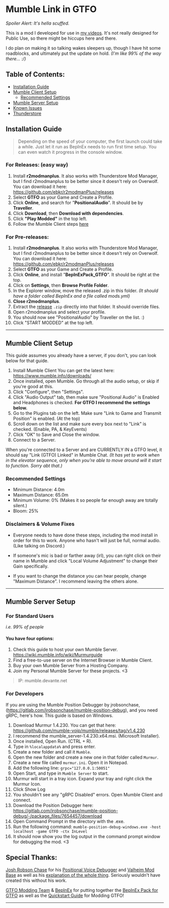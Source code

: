 # Mumble Link in GTFO
*Spoiler Alert: It's hella scuffed.*


This is a mod I developed for use in [my videos](https://youtube.com/@PerfectMachine/). It's not really designed for Public Use, so there might be hiccups here and there.

I do plan on making it so talking wakes sleepers up, though I have hit some roadblocks, and ultimately put the update on hold. *(I'm like 99% of the way there... :/)*

## Table of Contents:
- [Installation Guide](https://github.com/WWYDF/OpenPA#installation-guide)
- [Mumble Client Setup](https://github.com/WWYDF/OpenPA#mumble-client-setup)
  - [Recommended Settings](https://github.com/WWYDF/OpenPA#recommended-settings)
- [Mumble Server Setup](https://github.com/WWYDF/OpenPA#mumble-server-setup)
- [Known Issues](https://github.com/WWYDF/OpenPA#known-issues)
- [Thunderstore](https://github.com/WWYDF/OpenPA#why-isnt-it-on-thunderstore)


## Installation Guide
> Depending on the speed of your computer, the first launch could take a while. Just let it run as BepInEx needs to run first time setup. You can even watch it progress in the console window.
### For Releases: (easy way)
1. Install **r2modmanplus**. It also works with Thunderstore Mod Manager, but I find r2modmanplus to be better since it doesn't rely on Overwolf. You can download it here: https://github.com/ebkr/r2modmanPlus/releases
2. Select **GTFO** as your Game and Create a Profile.
3. Click **Online**, and search for "**PositionalAudio**". It should be by **Traveller**.
4. Click **Download**, then **Download with dependencies**.
5. Click **"Play Modded"** in the top left.
6. Follow the Mumble Client steps [here](https://github.com/WWYDF/OpenPA#mumble-client-setup)


### For Pre-releases:
1. Install **r2modmanplus**. It also works with Thunderstore Mod Manager, but I find r2modmanplus to be better since it doesn't rely on Overwolf. You can download it here: https://github.com/ebkr/r2modmanPlus/releases
2. Select **GTFO** as your Game and Create a Profile.
3. Click **Online**, and install "**BepInExPack_GTFO**". It should be right at the top.
4. Click on **Settings**, then **Browse Profile Folder**.
5. In the Explorer window, move the released .zip in this folder. *(It should have a folder called BepInEx and a file called mods.yml)*
6. **Close r2modmanplus**.
7. Extract the [release](https://github.com/WWYDF/OpenPA/releases) `.zip` directly into that folder. It should override files.
8. Open r2modmanplus and select your profile.
9. You should now see "PositionalAudio" by Traveller on the list. :)
10. Click "START MODDED" at the top left.

---

## Mumble Client Setup
This guide assumes you already have a server, if you don't, you can look below for that guide.

1. Install Mumble Client You can get the latest here: https://www.mumble.info/downloads/
2. Once installed, open Mumble. Go through all the audio setup, or skip if you're good at this.
3. Click "Configure", then "Settings".
4. Click "Audio Output" tab, then make sure "Positional Audio" is Enabled and Headphones is checked. **For GTFO I recommend the settings below.**
5. Go to the Plugins tab on the left. Make sure "Link to Game and Transmit Position" is enabled. (At the top)
6. Scroll down on the list and make sure every box next to "Link" is checked. (Enable, PA, & KeyEvents)
7. Click "OK" to Save and Close the window.
8. Connect to a Server.

When you're connected to a Server and are CURRENTLY IN a GTFO level, it should say "Link (GTFO) Linked" in Mumble Chat.
*(It has yet to work when in the elevator sequence, only when you're able to move around will it start to function. Sorry abt that.)*

### Recommended Settings
- Minimum Distance: 4.0m
- Maximum Distance: 65.0m
- Minimum Volume: 0% (Makes it so people far enough away are totally silent.)
- Bloom: 25%

### Disclaimers & Volume Fixes
* Everyone needs to have done these steps, including the mod install in order for this to work. Anyone who hasn't will just be full, normal audio. (Like talking on Discord.)

* If someone's mic is bad or farther away (irl), you can right click on their name in Mumble and click "Local Volume Adjustment" to change their Gain specifically.

* If you want to change the distance you can hear people, change "Maximum Distance". I recommend leaving the others alone.

---

## Mumble Server Setup

### For Standard Users
*i.e. 99% of people*


#### You have four options:
1. Check this guide to host your own Mumble Server. https://wiki.mumble.info/wiki/Murmurguide
2. Find a free-to-use server on the Internet Browser in Mumble Client.
3. Buy your own Mumble Server from a Hosting Company.
4. Join my Personal Mumble Server for these projects. <3
> IP: mumble.devante.net


### For Developers
If you are using the Mumble Position Debugger by jrobsonchase, (https://gitlab.com/jrobsonchase/mumble-position-debug), and you need gRPC, here's how. This guide is based on Windows.

1. Download Murmur 1.4.230. You can get that here: https://github.com/mumble-voip/mumble/releases/tag/v1.4.230
2. I recommend the mumble_server-1.4.230.x64.msi. (Microsoft Installer).
3. Once installed, Open Run. (CTRL + R).
4. Type in `%localappdata%` and press enter.
5. Create a new folder and call it `Mumble`.
6. Open the new folder and create a new one in that folder called `Murmur`.
7. Create a new file called `murmur.ini`. Open it in Notepad.
8. Add the following line: `grpc="127.0.0.1:50051"`
9. Open Start, and type in `Mumble Server` to start.
10. Murmur will start in a tray icon. Expand your tray and right click the Murmur Icon.
11. Click Show Log
12. You shouldn't see any "gRPC Disabled" errors. Open Mumble Client and connect.
13. Download the Position Debugger here: https://gitlab.com/jrobsonchase/mumble-position-debug/-/package_files/7654457/download
14. Open Command Prompt in the directory with the .exe.
15. Run the following command: `mumble-position-debug-windows.exe -host localhost -game GTFO -ctx InLevel`
16. It should now show you the log output in the command prompt window for debugging the mod. <3



## Special Thanks:
[Josh Robson Chase](https://gitlab.com/jrobsonchase) for his [Positional Voice Debugger](https://gitlab.com/jrobsonchase/mumble-position-debug) and [Valheim Mod Base](https://gitlab.com/jrobsonchase/valheimpositionalaudio) as well as his [explanation of the whole thing](https://josh.robsonchase.com/valheim-mumble/). Seriously wouldn't have created this without his work.

[GTFO Modding Team](https://discord.gg/gtfo-modding-server-782438773690597389) & [BepInEx](https://docs.bepinex.dev/) for putting together the [BepInEx Pack for GTFO](https://gtfo.thunderstore.io/package/BepInEx/BepInExPack_GTFO/) as well as the [Quickstart Guide](https://gtfo-modding.gitbook.io/wiki/) for Modding GTFO!

---
